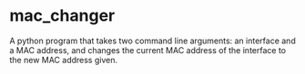 # mac_changer
A python program that takes two command line arguments: an interface and a MAC address, and changes the current MAC address of the interface to the new MAC address given.
